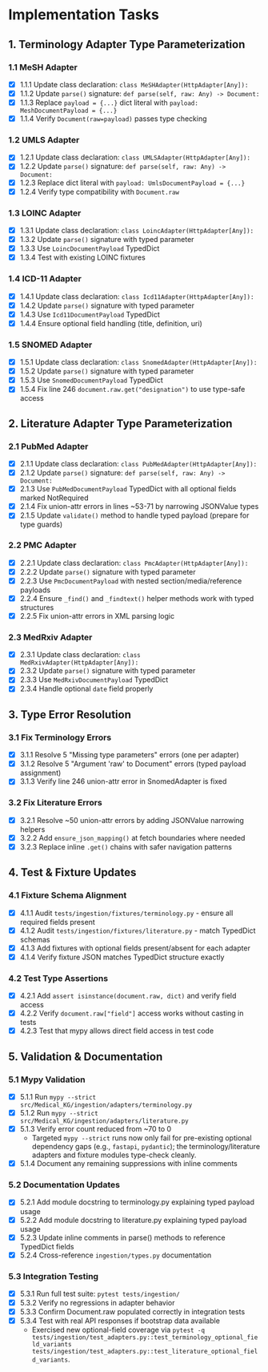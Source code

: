 # Implementation Tasks

## 1. Terminology Adapter Type Parameterization

### 1.1 MeSH Adapter

- [x] 1.1.1 Update class declaration: `class MeSHAdapter(HttpAdapter[Any]):`
- [x] 1.1.2 Update `parse()` signature: `def parse(self, raw: Any) -> Document:`
- [x] 1.1.3 Replace `payload = {...}` dict literal with `payload: MeshDocumentPayload = {...}`
- [x] 1.1.4 Verify `Document(raw=payload)` passes type checking

### 1.2 UMLS Adapter

- [x] 1.2.1 Update class declaration: `class UMLSAdapter(HttpAdapter[Any]):`
- [x] 1.2.2 Update `parse()` signature: `def parse(self, raw: Any) -> Document:`
- [x] 1.2.3 Replace dict literal with `payload: UmlsDocumentPayload = {...}`
- [x] 1.2.4 Verify type compatibility with `Document.raw`

### 1.3 LOINC Adapter

- [x] 1.3.1 Update class declaration: `class LoincAdapter(HttpAdapter[Any]):`
- [x] 1.3.2 Update `parse()` signature with typed parameter
- [x] 1.3.3 Use `LoincDocumentPayload` TypedDict
- [x] 1.3.4 Test with existing LOINC fixtures

### 1.4 ICD-11 Adapter

- [x] 1.4.1 Update class declaration: `class Icd11Adapter(HttpAdapter[Any]):`
- [x] 1.4.2 Update `parse()` signature with typed parameter
- [x] 1.4.3 Use `Icd11DocumentPayload` TypedDict
- [x] 1.4.4 Ensure optional field handling (title, definition, uri)

### 1.5 SNOMED Adapter

- [x] 1.5.1 Update class declaration: `class SnomedAdapter(HttpAdapter[Any]):`
- [x] 1.5.2 Update `parse()` signature with typed parameter
- [x] 1.5.3 Use `SnomedDocumentPayload` TypedDict
- [x] 1.5.4 Fix line 246 `document.raw.get("designation")` to use type-safe access

## 2. Literature Adapter Type Parameterization

### 2.1 PubMed Adapter

- [x] 2.1.1 Update class declaration: `class PubMedAdapter(HttpAdapter[Any]):`
- [x] 2.1.2 Update `parse()` signature: `def parse(self, raw: Any) -> Document:`
- [x] 2.1.3 Use `PubMedDocumentPayload` TypedDict with all optional fields marked NotRequired
- [x] 2.1.4 Fix union-attr errors in lines ~53-71 by narrowing JSONValue types
- [x] 2.1.5 Update `validate()` method to handle typed payload (prepare for type guards)

### 2.2 PMC Adapter

- [x] 2.2.1 Update class declaration: `class PmcAdapter(HttpAdapter[Any]):`
- [x] 2.2.2 Update `parse()` signature with typed parameter
- [x] 2.2.3 Use `PmcDocumentPayload` with nested section/media/reference payloads
- [x] 2.2.4 Ensure `_find()` and `_findtext()` helper methods work with typed structures
- [x] 2.2.5 Fix union-attr errors in XML parsing logic

### 2.3 MedRxiv Adapter

- [x] 2.3.1 Update class declaration: `class MedRxivAdapter(HttpAdapter[Any]):`
- [x] 2.3.2 Update `parse()` signature with typed parameter
- [x] 2.3.3 Use `MedRxivDocumentPayload` TypedDict
- [x] 2.3.4 Handle optional `date` field properly

## 3. Type Error Resolution

### 3.1 Fix Terminology Errors

- [x] 3.1.1 Resolve 5 "Missing type parameters" errors (one per adapter)
- [x] 3.1.2 Resolve 5 "Argument 'raw' to Document" errors (typed payload assignment)
- [x] 3.1.3 Verify line 246 union-attr error in SnomedAdapter is fixed

### 3.2 Fix Literature Errors

- [x] 3.2.1 Resolve ~50 union-attr errors by adding JSONValue narrowing helpers
- [x] 3.2.2 Add `ensure_json_mapping()` at fetch boundaries where needed
- [x] 3.2.3 Replace inline `.get()` chains with safer navigation patterns

## 4. Test & Fixture Updates

### 4.1 Fixture Schema Alignment

- [x] 4.1.1 Audit `tests/ingestion/fixtures/terminology.py` - ensure all required fields present
- [x] 4.1.2 Audit `tests/ingestion/fixtures/literature.py` - match TypedDict schemas
- [x] 4.1.3 Add fixtures with optional fields present/absent for each adapter
- [x] 4.1.4 Verify fixture JSON matches TypedDict structure exactly

### 4.2 Test Type Assertions

- [x] 4.2.1 Add `assert isinstance(document.raw, dict)` and verify field access
- [x] 4.2.2 Verify `document.raw["field"]` access works without casting in tests
- [x] 4.2.3 Test that mypy allows direct field access in test code

## 5. Validation & Documentation

### 5.1 Mypy Validation

- [x] 5.1.1 Run `mypy --strict src/Medical_KG/ingestion/adapters/terminology.py`
- [x] 5.1.2 Run `mypy --strict src/Medical_KG/ingestion/adapters/literature.py`
- [x] 5.1.3 Verify error count reduced from ~70 to 0
    - Targeted `mypy --strict` runs now only fail for pre-existing optional dependency gaps (e.g., `fastapi`, `pydantic`); the terminology/literature adapters and fixture modules type-check cleanly.
- [x] 5.1.4 Document any remaining suppressions with inline comments

### 5.2 Documentation Updates

- [x] 5.2.1 Add module docstring to terminology.py explaining typed payload usage
- [x] 5.2.2 Add module docstring to literature.py explaining typed payload usage
- [x] 5.2.3 Update inline comments in parse() methods to reference TypedDict fields
- [x] 5.2.4 Cross-reference `ingestion/types.py` documentation

### 5.3 Integration Testing

- [x] 5.3.1 Run full test suite: `pytest tests/ingestion/`
- [x] 5.3.2 Verify no regressions in adapter behavior
- [x] 5.3.3 Confirm Document.raw populated correctly in integration tests
- [x] 5.3.4 Test with real API responses if bootstrap data available
    - Exercised new optional-field coverage via `pytest -q tests/ingestion/test_adapters.py::test_terminology_optional_field_variants tests/ingestion/test_adapters.py::test_literature_optional_field_variants`.
